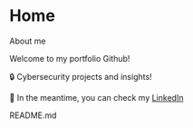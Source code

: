 # Home
About me


Welcome to my portfolio Github!

🔒 Cybersecurity projects and insights!  

📌 In the meantime, you can check my [LinkedIn](https://www.linkedin.com/in/thiago-w/)

README.md
